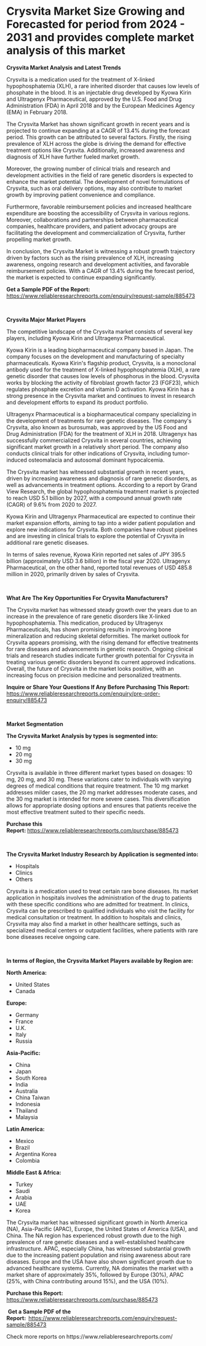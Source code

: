 <p><h1>Crysvita Market Size Growing and Forecasted for period from 2024 - 2031 and provides complete market analysis of this market</h1></p><p><strong>Crysvita Market Analysis and Latest Trends</strong></p>
<p><p>Crysvita is a medication used for the treatment of X-linked hypophosphatemia (XLH), a rare inherited disorder that causes low levels of phosphate in the blood. It is an injectable drug developed by Kyowa Kirin and Ultragenyx Pharmaceutical, approved by the U.S. Food and Drug Administration (FDA) in April 2018 and by the European Medicines Agency (EMA) in February 2018.</p><p>The Crysvita Market has shown significant growth in recent years and is projected to continue expanding at a CAGR of 13.4% during the forecast period. This growth can be attributed to several factors. Firstly, the rising prevalence of XLH across the globe is driving the demand for effective treatment options like Crysvita. Additionally, increased awareness and diagnosis of XLH have further fueled market growth.</p><p>Moreover, the growing number of clinical trials and research and development activities in the field of rare genetic disorders is expected to enhance the market potential. The development of novel formulations of Crysvita, such as oral delivery options, may also contribute to market growth by improving patient convenience and compliance.</p><p>Furthermore, favorable reimbursement policies and increased healthcare expenditure are boosting the accessibility of Crysvita in various regions. Moreover, collaborations and partnerships between pharmaceutical companies, healthcare providers, and patient advocacy groups are facilitating the development and commercialization of Crysvita, further propelling market growth.</p><p>In conclusion, the Crysvita Market is witnessing a robust growth trajectory driven by factors such as the rising prevalence of XLH, increasing awareness, ongoing research and development activities, and favorable reimbursement policies. With a CAGR of 13.4% during the forecast period, the market is expected to continue expanding significantly.</p></p>
<p><strong>Get a Sample PDF of the Report:&nbsp;</strong> <a href="https://www.reliableresearchreports.com/enquiry/request-sample/885473">https://www.reliableresearchreports.com/enquiry/request-sample/885473</a></p>
<p>&nbsp;</p>
<p><strong>Crysvita Major Market Players</strong></p>
<p><p>The competitive landscape of the Crysvita market consists of several key players, including Kyowa Kirin and Ultragenyx Pharmaceutical. </p><p>Kyowa Kirin is a leading biopharmaceutical company based in Japan. The company focuses on the development and manufacturing of specialty pharmaceuticals. Kyowa Kirin's flagship product, Crysvita, is a monoclonal antibody used for the treatment of X-linked hypophosphatemia (XLH), a rare genetic disorder that causes low levels of phosphorus in the blood. Crysvita works by blocking the activity of fibroblast growth factor 23 (FGF23), which regulates phosphate excretion and vitamin D activation. Kyowa Kirin has a strong presence in the Crysvita market and continues to invest in research and development efforts to expand its product portfolio.</p><p>Ultragenyx Pharmaceutical is a biopharmaceutical company specializing in the development of treatments for rare genetic diseases. The company's Crysvita, also known as burosumab, was approved by the US Food and Drug Administration (FDA) for the treatment of XLH in 2018. Ultragenyx has successfully commercialized Crysvita in several countries, achieving significant market growth in a relatively short period. The company also conducts clinical trials for other indications of Crysvita, including tumor-induced osteomalacia and autosomal dominant hypocalcemia.</p><p>The Crysvita market has witnessed substantial growth in recent years, driven by increasing awareness and diagnosis of rare genetic disorders, as well as advancements in treatment options. According to a report by Grand View Research, the global hypophosphatemia treatment market is projected to reach USD 5.1 billion by 2027, with a compound annual growth rate (CAGR) of 9.6% from 2020 to 2027. </p><p>Kyowa Kirin and Ultragenyx Pharmaceutical are expected to continue their market expansion efforts, aiming to tap into a wider patient population and explore new indications for Crysvita. Both companies have robust pipelines and are investing in clinical trials to explore the potential of Crysvita in additional rare genetic diseases. </p><p>In terms of sales revenue, Kyowa Kirin reported net sales of JPY 395.5 billion (approximately USD 3.6 billion) in the fiscal year 2020. Ultragenyx Pharmaceutical, on the other hand, reported total revenues of USD 485.8 million in 2020, primarily driven by sales of Crysvita.</p></p>
<p>&nbsp;</p>
<p><strong>What Are The Key Opportunities For Crysvita Manufacturers?</strong></p>
<p><p>The Crysvita market has witnessed steady growth over the years due to an increase in the prevalence of rare genetic disorders like X-linked hypophosphatemia. This medication, produced by Ultragenyx Pharmaceuticals, has shown promising results in improving bone mineralization and reducing skeletal deformities. The market outlook for Crysvita appears promising, with the rising demand for effective treatments for rare diseases and advancements in genetic research. Ongoing clinical trials and research studies indicate further growth potential for Crysvita in treating various genetic disorders beyond its current approved indications. Overall, the future of Crysvita in the market looks positive, with an increasing focus on precision medicine and personalized treatments.</p></p>
<p><strong>Inquire or Share Your Questions If Any Before Purchasing This Report:</strong> <a href="https://www.reliableresearchreports.com/enquiry/pre-order-enquiry/885473">https://www.reliableresearchreports.com/enquiry/pre-order-enquiry/885473</a></p>
<p>&nbsp;</p>
<p><strong>Market Segmentation</strong></p>
<p><strong>The Crysvita Market Analysis by types is segmented into:</strong></p>
<p><ul><li>10 mg</li><li>20 mg</li><li>30 mg</li></ul></p>
<p><p>Crysvita is available in three different market types based on dosages: 10 mg, 20 mg, and 30 mg. These variations cater to individuals with varying degrees of medical conditions that require treatment. The 10 mg market addresses milder cases, the 20 mg market addresses moderate cases, and the 30 mg market is intended for more severe cases. This diversification allows for appropriate dosing options and ensures that patients receive the most effective treatment suited to their specific needs.</p></p>
<p><strong>Purchase this Report:&nbsp;</strong><a href="https://www.reliableresearchreports.com/purchase/885473">https://www.reliableresearchreports.com/purchase/885473</a></p>
<p>&nbsp;</p>
<p><strong>The Crysvita Market Industry Research by Application is segmented into:</strong></p>
<p><ul><li>Hospitals</li><li>Clinics</li><li>Others</li></ul></p>
<p><p>Crysvita is a medication used to treat certain rare bone diseases. Its market application in hospitals involves the administration of the drug to patients with these specific conditions who are admitted for treatment. In clinics, Crysvita can be prescribed to qualified individuals who visit the facility for medical consultation or treatment. In addition to hospitals and clinics, Crysvita may also find a market in other healthcare settings, such as specialized medical centers or outpatient facilities, where patients with rare bone diseases receive ongoing care.</p></p>
<p>&nbsp;</p>
<p><strong>In terms of Region, the Crysvita Market Players available by Region are:</strong></p>
<p>
    <p> <strong> North America: </strong>
        <ul>
            <li>United States</li>
            <li>Canada</li>
        </ul>
        </p> 
    <p> <strong> Europe: </strong>
        <ul>
            <li>Germany</li>
            <li>France</li>
            <li>U.K.</li>
            <li>Italy</li>
            <li>Russia</li>
        </ul>
        </p> 
    <p> <strong> Asia-Pacific: </strong>
        <ul>
            <li>China</li>
            <li>Japan</li>
            <li>South Korea</li>
            <li>India</li>
            <li>Australia</li>
            <li>China Taiwan</li>
            <li>Indonesia</li>
            <li>Thailand</li>
            <li>Malaysia</li>
        </ul>
        </p> 
    <p> <strong> Latin America: </strong>
        <ul>
            <li>Mexico</li>
            <li>Brazil</li>
            <li>Argentina Korea</li>
            <li>Colombia</li>
        </ul>
        </p> 
    <p> <strong> Middle East & Africa: </strong>
        <ul>
            <li>Turkey</li>
            <li>Saudi</li>
            <li>Arabia</li>
            <li>UAE</li>
            <li>Korea</li>
        </ul>
    </p>
    </p>
<p><p>The Crysvita market has witnessed significant growth in North America (NA), Asia-Pacific (APAC), Europe, the United States of America (USA), and China. The NA region has experienced robust growth due to the high prevalence of rare genetic diseases and a well-established healthcare infrastructure. APAC, especially China, has witnessed substantial growth due to the increasing patient population and rising awareness about rare diseases. Europe and the USA have also shown significant growth due to advanced healthcare systems. Currently, NA dominates the market with a market share of approximately 35%, followed by Europe (30%), APAC (25%, with China contributing around 15%), and the USA (10%).</p></p>
<p><strong>Purchase this Report: </strong><a href="https://www.reliableresearchreports.com/purchase/885473">https://www.reliableresearchreports.com/purchase/885473</a></p>
<p>&nbsp;<strong>Get a Sample PDF of the Report:&nbsp;&nbsp;</strong><a href="https://www.reliableresearchreports.com/enquiry/request-sample/885473">https://www.reliableresearchreports.com/enquiry/request-sample/885473</a></p>
<p><strong></strong></p>
<p>Check more reports on https://www.reliableresearchreports.com/</p>